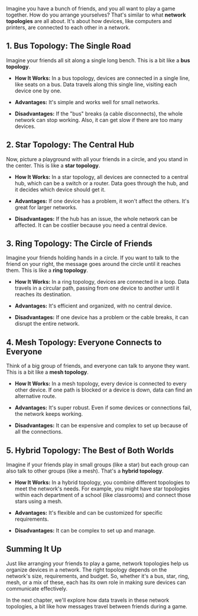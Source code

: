 Imagine you have a bunch of friends, and you all want to play a game together. How do you arrange yourselves? That's similar to what **network topologies** are all about. It's about how devices, like computers and printers, are connected to each other in a network.

## 1. **Bus Topology: The Single Road**

Imagine your friends all sit along a single long bench. This is a bit like a **bus topology**.

- **How It Works:** In a bus topology, devices are connected in a single line, like seats on a bus. Data travels along this single line, visiting each device one by one.
    
- **Advantages:** It's simple and works well for small networks.
    
- **Disadvantages:** If the "bus" breaks (a cable disconnects), the whole network can stop working. Also, it can get slow if there are too many devices.
    

## 2. **Star Topology: The Central Hub**

Now, picture a playground with all your friends in a circle, and you stand in the center. This is like a **star topology**.

- **How It Works:** In a star topology, all devices are connected to a central hub, which can be a switch or a router. Data goes through the hub, and it decides which device should get it.
    
- **Advantages:** If one device has a problem, it won't affect the others. It's great for larger networks.
    
- **Disadvantages:** If the hub has an issue, the whole network can be affected. It can be costlier because you need a central device.
    

## 3. **Ring Topology: The Circle of Friends**

Imagine your friends holding hands in a circle. If you want to talk to the friend on your right, the message goes around the circle until it reaches them. This is like a **ring topology**.

- **How It Works:** In a ring topology, devices are connected in a loop. Data travels in a circular path, passing from one device to another until it reaches its destination.
    
- **Advantages:** It's efficient and organized, with no central device.
    
- **Disadvantages:** If one device has a problem or the cable breaks, it can disrupt the entire network.
    

## 4. **Mesh Topology: Everyone Connects to Everyone**

Think of a big group of friends, and everyone can talk to anyone they want. This is a bit like a **mesh topology**.

- **How It Works:** In a mesh topology, every device is connected to every other device. If one path is blocked or a device is down, data can find an alternative route.
    
- **Advantages:** It's super robust. Even if some devices or connections fail, the network keeps working.
    
- **Disadvantages:** It can be expensive and complex to set up because of all the connections.
    

## 5. **Hybrid Topology: The Best of Both Worlds**

Imagine if your friends play in small groups (like a star) but each group can also talk to other groups (like a mesh). That's a **hybrid topology**.

- **How It Works:** In a hybrid topology, you combine different topologies to meet the network's needs. For example, you might have star topologies within each department of a school (like classrooms) and connect those stars using a mesh.
    
- **Advantages:** It's flexible and can be customized for specific requirements.
    
- **Disadvantages:** It can be complex to set up and manage.
    

## Summing It Up

Just like arranging your friends to play a game, network topologies help us organize devices in a network. The right topology depends on the network's size, requirements, and budget. So, whether it's a bus, star, ring, mesh, or a mix of these, each has its own role in making sure devices can communicate effectively.

In the next chapter, we'll explore how data travels in these network topologies, a bit like how messages travel between friends during a game.